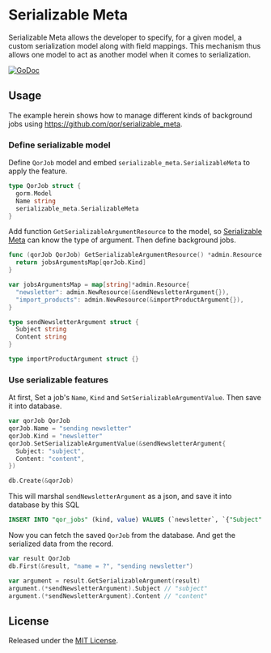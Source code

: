 # Serializable Meta

Serializable Meta allows the developer to specify, for a given model, a custom serialization model along with field mappings. This mechanism thus allows one model to act as another model when it comes to serialization.

[![GoDoc](https://godoc.org/github.com/qor/serializable_meta?status.svg)](https://godoc.org/github.com/qor/serializable_meta)

## Usage

The example herein shows how to manage different kinds of background jobs using https://github.com/qor/serializable_meta.

### Define serializable model

Define `QorJob` model and embed `serializable_meta.SerializableMeta` to apply the feature.

```go
type QorJob struct {
  gorm.Model
  Name string
  serializable_meta.SerializableMeta
}
```

Add function `GetSerializableArgumentResource` to the model, so [Serializable Meta](https://github.com/qor/serializable_meta) can know the type of argument. Then define background jobs.

```go
func (qorJob QorJob) GetSerializableArgumentResource() *admin.Resource {
  return jobsArgumentsMap[qorJob.Kind]
}

var jobsArgumentsMap = map[string]*admin.Resource{
  "newsletter": admin.NewResource(&sendNewsletterArgument{}),
  "import_products": admin.NewResource(&importProductArgument{}),
}

type sendNewsletterArgument struct {
  Subject string
  Content string
}

type importProductArgument struct {}
```

### Use serializable features

At first, Set a job's `Name`, `Kind` and `SetSerializableArgumentValue`. Then save it into database.

```go
var qorJob QorJob
qorJob.Name = "sending newsletter"
qorJob.Kind = "newsletter"
qorJob.SetSerializableArgumentValue(&sendNewsletterArgument{
  Subject: "subject",
  Content: "content",
})

db.Create(&qorJob)
```

This will marshal `sendNewsletterArgument` as a json, and save it into database by this SQL

```sql
INSERT INTO "qor_jobs" (kind, value) VALUES (`newsletter`, `{"Subject":"subject","Content":"content"}`);
```

Now you can fetch the saved `QorJob` from the database. And get the serialized data from the record.

```go
var result QorJob
db.First(&result, "name = ?", "sending newsletter")

var argument = result.GetSerializableArgument(result)
argument.(*sendNewsletterArgument).Subject // "subject"
argument.(*sendNewsletterArgument).Content // "content"
```

## License

Released under the [MIT License](http://opensource.org/licenses/MIT).

